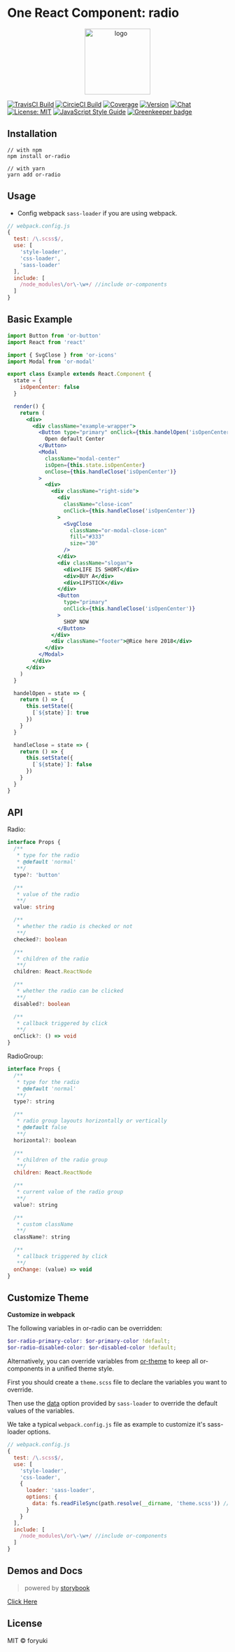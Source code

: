 # One React Component: radio

<p align="center"><img width="150" src="https://cdn.jsdelivr.net/gh/one-react/assets/logo%402x.png" alt="logo"></p>

[![TravisCI Build](https://img.shields.io/travis/one-react/radio.svg)](https://travis-ci.org/one-react/radio)
[![CircieCI Build](https://img.shields.io/circleci/project/github/one-react/radio.svg)](https://circleci.com/gh/one-react/radio)
[![Coverage](https://img.shields.io/codecov/c/github/one-react/radio.svg)](https://codecov.io/gh/one-react/radio) 
[![Version](https://img.shields.io/npm/v/or-radio.svg)](https://www.npmjs.com/package/or-radio)
[![Chat](https://img.shields.io/gitter/room/one-react-org/Lobby.svg)](https://gitter.im/one-react-org/Lobby)
[![License: MIT](https://img.shields.io/badge/License-MIT-brightgreen.svg)](https://opensource.org/licenses/MIT)
[![JavaScript Style Guide](https://img.shields.io/badge/code_style-standard-brightgreen.svg)](https://standardjs.com)
[![Greenkeeper badge](https://badges.greenkeeper.io/one-react/radio.svg)](https://greenkeeper.io/) 

## Installation
```
// with npm
npm install or-radio

// with yarn
yarn add or-radio
```

## Usage
- Config webpack `sass-loader` if you are using webpack.

```js
// webpack.config.js
{
  test: /\.scss$/,
  use: [
    'style-loader',
    'css-loader',
    'sass-loader'
  ],
  include: [
    /node_modules\/or\-\w+/ //include or-components
  ]
}
```

## Basic Example

```jsx
import Button from 'or-button'
import React from 'react'

import { SvgClose } from 'or-icons'
import Modal from 'or-modal'

export class Example extends React.Component {
  state = {
    isOpenCenter: false
  }

  render() {
    return (
      <div>
        <div className="example-wrapper">
          <Button type="primary" onClick={this.handelOpen('isOpenCenter')}>
            Open default Center
          </Button>
          <Modal
            className="modal-center"
            isOpen={this.state.isOpenCenter}
            onClose={this.handleClose('isOpenCenter')}
          >
            <div>
              <div className="right-side">
                <div
                  className="close-icon"
                  onClick={this.handleClose('isOpenCenter')}
                >
                  <SvgClose
                    className="or-modal-close-icon"
                    fill="#333"
                    size="30"
                  />
                </div>
                <div className="slogan">
                  <div>LIFE IS SHORT</div>
                  <div>BUY A</div>
                  <div>LIPSTICK</div>
                </div>
                <Button
                  type="primary"
                  onClick={this.handleClose('isOpenCenter')}
                >
                  SHOP NOW
                </Button>
              </div>
              <div className="footer">@Rice here 2018</div>
            </div>
          </Modal>
        </div>
      </div>
    )
  }

  handelOpen = state => {
    return () => {
      this.setState({
        [`${state}`]: true
      })
    }
  }

  handleClose = state => {
    return () => {
      this.setState({
        [`${state}`]: false
      })
    }
  }
}

```

## API

Radio:

```ts
interface Props {
  /**
   * type for the radio
   * @default 'normal'
   **/
  type?: 'button'

  /**
   * value of the radio
   **/
  value: string

  /**
   * whether the radio is checked or not
   **/
  checked?: boolean

  /**
   * children of the radio
   **/
  children: React.ReactNode

  /**
   * whether the radio can be clicked
   **/
  disabled?: boolean

  /**
   * callback triggered by click
   **/
  onClick?: () => void
}
```

RadioGroup:

```jsx
interface Props {
  /**
   * type for the radio
   * @default 'normal'
   **/
  type?: string

  /**
   * radio group layouts horizontally or vertically
   * @default false
   **/
  horizontal?: boolean

  /**
   * children of the radio group
   **/
  children: React.ReactNode

  /**
   * current value of the radio group
   **/
  value?: string

  /**
   * custom className
   **/
  className?: string

  /**
   * callback triggered by click
   **/
  onChange: (value) => void
}
```

## Customize Theme
**Customize in webpack**

The following variables in or-radio can be overridden:

```scss
$or-radio-primary-color: $or-primary-color !default;
$or-radio-disabled-color: $or-disabled-color !default;

```

Alternatively, you can override variables from [or-theme](https://github.com/one-react/theme/blob/master/src/variables.scss) to keep all or-components in a unified theme style.

First you should create a `theme.scss` file to declare the variables you want to override.

Then use the [data](https://github.com/webpack-contrib/sass-loader#environment-variables)  option provided by `sass-loader` to override the default values of the variables.

We take a typical `webpack.config.js` file as example to customize it's sass-loader options.

```js
// webpack.config.js
{
  test: /\.scss$/,
  use: [
    'style-loader',
    'css-loader',
    {
      loader: 'sass-loader',
      options: {
        data: fs.readFileSync(path.resolve(__dirname, 'theme.scss')) // pass theme.scss to sass-loader
      }
    }
  ],
  include: [
    /node_modules\/or\-\w+/ //include or-components
  ]
}
```

## Demos and Docs
> powered by [storybook](https://storybook.js.org/)

[Click Here](https://one-react.github.io/radio)

## License

MIT &copy; foryuki
